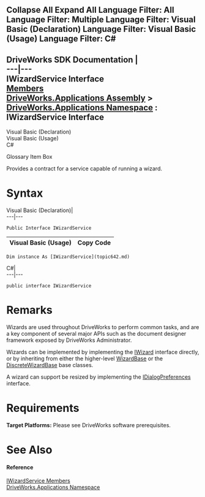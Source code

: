 Collapse All Expand All Language Filter: All  Language Filter: Multiple  Language Filter: Visual Basic (Declaration) Language Filter: Visual Basic (Usage) Language Filter: C#  
---  
DriveWorks SDK Documentation  |   
---|---  
IWizardService Interface   
[Members](topic643.md)   
[DriveWorks.Applications Assembly](topic13.md) > [DriveWorks.Applications Namespace](topic16.md) : IWizardService Interface  
---  
  
Visual Basic (Declaration)    
Visual Basic (Usage)    
C# 

Glossary Item Box

Provides a contract for a service capable of running a wizard. 

# Syntax

Visual Basic (Declaration)|   
---|---  
      
    
    Public Interface IWizardService   
  
Visual Basic (Usage)| Copy Code  
---|---  
      
    
    Dim instance As [IWizardService](topic642.md)  
  
C#|   
---|---  
      
    
    public interface IWizardService   
  
# Remarks

Wizards are used throughout DriveWorks to perform common tasks, and are a key component of several major APIs such as the document designer framework exposed by DriveWorks Administrator.

Wizards can be implemented by implementing the [IWizard](topic613.md) interface directly, or by inheriting from either the higher-level [WizardBase](topic1200.md) or the [DiscreteWizardBase](topic737.md) base classes.

A wizard can support be resized by implementing the [IDialogPreferences](topic195.md) interface.

# Requirements

**Target Platforms:** Please see DriveWorks software prerequisites.

# See Also

#### Reference

[IWizardService Members](topic643.md)   
[DriveWorks.Applications Namespace](topic16.md)


